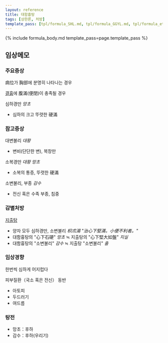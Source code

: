 ```yaml
---
layout: reference
title: 대함흉탕
tags: [상한론, 처방]
template_pass: [tpl/formula_SHL.md, tpl/formula_GGYL.md, tpl/formula_etc.md]
---
```



{% include formula_body.md template_pass=page.template_pass %}


## 임상메모

### 주요증상

病位가 胸部에 분명히 나타나는 경우

[결흉]({{site.sympurl}}/결흉)에 腹滿(便閉)이 충족될 경우

심하경만 _망초_
* 심하의 크고 뚜렷한 硬滿

### 참고증상

대변불리 _대황_
* 변비(단단한 변), 복창만

소복경만 _대황 망초_
* 소복의 통증, 뚜렷한 硬滿

소변불리, 부종 _감수_
* 전신 혹은 수족 부종, 침중

### 감별처방

[지출탕]({{site.formulaurl}}/지출탕)
* 양자 모두 심하경만, 소변불리 _枳朮湯 "治心下堅滿，小便不利者。"_
* 대함흉탕의 "心下石硬" _망초_ ≒ 지출탕의 "心下堅大如盤" _지실_
* 대함흉탕의 "소변불리" _감수_ ≒ 지출탕 "소변불리" _출_

### 임상경향

한번씩 심하게 어지럽다

피부질환（국소 혹은 전신） 동반
* 아토피
* 두드러기
* 여드름

### 탕전

* 망초：후하
* 감수：후하(우리기)
